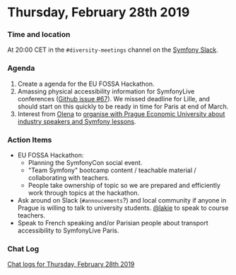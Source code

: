 # Thursday, February 28th 2019

### Time and location
At 20:00 CET in the `#diversity-meetings` channel on the [Symfony Slack][slack].

### Agenda
1) Create a agenda for the EU FOSSA Hackathon.
2) Amassing physical accessibility information for SymfonyLive conferences
([Github issue #67][1]). We missed deadline for Lille, and should start on
this quickly to be ready in time for Paris at end of March.
3) Interest from [Olena][2] to [organise with Prague Economic University about
industry speakers and Symfony lessons][3].

### Action Items
* EU FOSSA Hackathon:
    * Planning the SymfonyCon social event.
    * "Team Symfony" bootcamp content / teachable material / collaborating
    with teachers.
    * People take ownership of topic so we are prepared and efficiently work
    through topics at the hackathon.
* Ask around on Slack (`#annoucements`?) and local community if anyone in Prague
is willing to talk to university students. [@lakie][2] to speak to course teachers.
* Speak to French speaking and/or Parisian people about transport accessibility
to SymfonyLive Paris.

### Chat Log
[Chat logs for Thursday, February 28th 2019][log]

[slack]: https://symfony.com/slack
[log]: https://symfony.github.io/diversity/meetings/2019-02-28-log.html
[1]: https://github.com/symfony/diversity/issues/67
[2]: https://github.com/llaakkkk
[3]: https://github.com/symfony/diversity/issues/69#issuecomment-465946278
